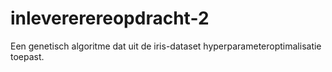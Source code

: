 # inlevererereopdracht-2
Een genetisch algoritme dat uit de iris-dataset hyperparameteroptimalisatie toepast.
